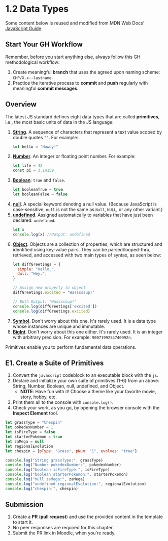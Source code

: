 # 1.2 Data Types

<p class="cite_small">
  Some content below is reused and modified from MDN Web Docs' <a href="https://developer.mozilla.org/en-US/docs/Web/JavaScript/Guide/" target="_blank" rel="noopenner noreferrer">JavaScript Guide</a>.
</p>

## Start Your GH Workflow

Remember, before you start anything else, always follow this GH methodological workflow:

1. Create meaningful **branch** that uses the agreed upon naming scheme: `CHP/X.x--lastname`.
2. Practice the iterative process to **commit** and **push** regularly with meaningful **commit messages**.

## Overview

The latest JS standard defines eight data types that are called **primitives**, i.e., the most basic units of data in the JS language:

1. [**String**](https://developer.mozilla.org/en-US/docs/Glossary/String). A sequence of characters that represent a text value scoped by double quotes `""`. For example:
    ```javascript
    let hello = "Howdy!"
    ```
2. [**Number**](https://developer.mozilla.org/en-US/docs/Glossary/Number). An integer or floating point number. For example:
    ```javascript
    let life = 42
    const pi = 3.14159
    ```
3. [**Boolean**](https://developer.mozilla.org/en-US/docs/Glossary/Boolean): `true` and `false`.
    ```javascript
    let booleanTrue = true
    let booleanFalse = false
    ```
4. [**null**](https://developer.mozilla.org/en-US/docs/Glossary/Null). A special keyword denoting a null value. (Because JavaScript is case-sensitive, `null` is not the same as `Null`, `NULL`, or any other variant.)
5. [**undefined**](https://developer.mozilla.org/en-US/docs/Glossary/Undefined). Assigned automatically to variables that have just been declared: `undefined`.
    ```javascript
    let x
    console.log(x) //Output: undefined
    ```
6. [**Object**](https://developer.mozilla.org/en-US/docs/Glossary/Object). Objects are a collection of properties, which are structured and identified using key-value pairs. They can be parsed/looped-thru, retrieved, and accessed with two main types of syntax, as seen below:
    ```javascript
    let diffGreetings = {
      simple: "Hello.",
      dull: "Hey.",
    }

    // Assign new property to object
    diffGreetings.excited = "Wasssssup!"

    // Both Output: "Wasssssup!"
    console.log(diffGreetings['excited'])
    console.log(diffGreetings.excited)
    ```
7. [**Symbol**](/en-US/docs/Web/JavaScript/Reference/Global_Objects/Symbol). Don't worry about this one. It's rarely used. It is a data type whose instances are unique and immutable.
8. [**BigInt**](https://developer.mozilla.org/en-US/docs/Glossary/BigInt). Don't worry about this one either. It's rarely used. It is an integer with arbitrary precision. For example: `9007199254740992n`.

Primitives enable you to perform fundamental data operations.

## E1. Create a Suite of Primitives

1. Convert the `javascript` codeblock to an executable block with the `js`.
2. Declare and initialize your own suite of primitives (1-6) from an above: String, Number, Boolean, null, undefined, and Object.
    - **NOTE**: Have fun with it! Choose a theme like your favorite movie, story, hobby, etc.
3. Print them all to the console with `console.log()`.
4. Check your work, as you go, by opening the browser console with the **Inspect Element** tool.

```js
let grassType = "Chespin"
let pokedexNumber = 1
let isFireType = false
let starterPokemon = true
let zaMega = null
let regionalEvolution 
let chespin = {pType: "Grass", pNum: "1", evolves: "true"}
```

```js
console.log("String grassType:", grassType)
console.log("Number pokedexNumber:", pokedexNumber)
console.log("boolean isFireType:", isFireType)
console.log("boolean starterPokemon:", starterPokemon)
console.log("null zaMega:", zaMega)
console.log("undefined regionalEvolution:", regionalEvolution)
console.log("chespin:", chespin)
```

## Submission

1. Create a **PR** (**pull request**) and use the provided content in the template to start it.
2. No peer responses are required for this chapter.
3. Submit the PR link in Moodle, when you're ready.